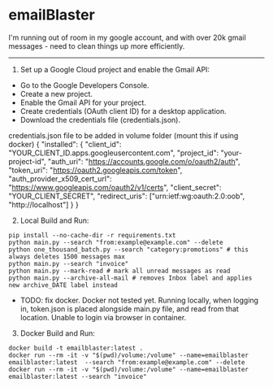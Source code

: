 # emailBlaster

I'm running out of room in my google account, and with over 20k gmail messages - need to clean things up more efficiently.

------------------------------------------------------

1. Set up a Google Cloud project and enable the Gmail API:

- Go to the Google Developers Console.
- Create a new project.
- Enable the Gmail API for your project.
- Create credentials (OAuth client ID) for a desktop application.
- Download the credentials file (credentials.json).

credentials.json file to be added in volume folder (mount this if using docker)
{
  "installed": {
    "client_id": "YOUR_CLIENT_ID.apps.googleusercontent.com",
    "project_id": "your-project-id",
    "auth_uri": "https://accounts.google.com/o/oauth2/auth",
    "token_uri": "https://oauth2.googleapis.com/token",
    "auth_provider_x509_cert_url": "https://www.googleapis.com/oauth2/v1/certs",
    "client_secret": "YOUR_CLIENT_SECRET",
    "redirect_uris": ["urn:ietf:wg:oauth:2.0:oob", "http://localhost"]
  }
}

2. Local Build and Run:
```
pip install --no-cache-dir -r requirements.txt
python main.py --search "from:example@example.com" --delete
python one_thousand_batch.py --search "category:promotions" # this always deletes 1500 messages max
python main.py --search "invoice"
python main.py --mark-read # mark all unread messages as read
python main.py --archive-all-mail # removes Inbox label and applies new archive_DATE label instead
```

* TODO: fix docker. Docker not tested yet. Running locally, when logging in, token.json is placed alongside main.py file, and read from that location. Unable to login via browser in container.

3. Docker Build and Run:
```
docker build -t emailblaster:latest .
docker run --rm -it -v "$(pwd)/volume:/volume" --name=emailblaster emailblaster:latest  --search "from:example@example.com" --delete
docker run --rm -it -v "$(pwd)/volume:/volume" --name=emailblaster emailblaster:latest --search "invoice"
```
